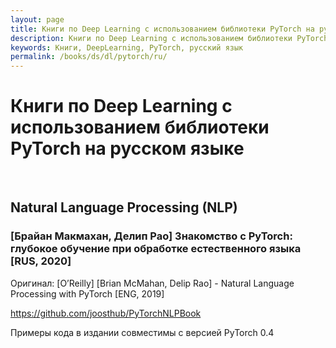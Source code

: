```yaml
---
layout: page
title: Книги по Deep Learning с использованием библиотеки PyTorch на русском языке
description: Книги по Deep Learning с использованием библиотеки PyTorch на русском языке
keywords: Книги, DeepLearning, PyTorch, русский язык
permalink: /books/ds/dl/pytorch/ru/
---
```


# Книги по Deep Learning с использованием библиотеки PyTorch на русском языке

<br/>

## Natural Language Processing (NLP)

### [Брайан Макмахан, Делип Рао] Знакомство с PyTorch: глубокое обучение при обработке естественного языка [RUS, 2020]

Оригинал: [O’Reilly] [Brian McMahan, Delip Rao] - Natural Language Processing with PyTorch [ENG, 2019]

https://github.com/joosthub/PyTorchNLPBook

Примеры кода в издании совместимы с версией PyTorch 0.4


